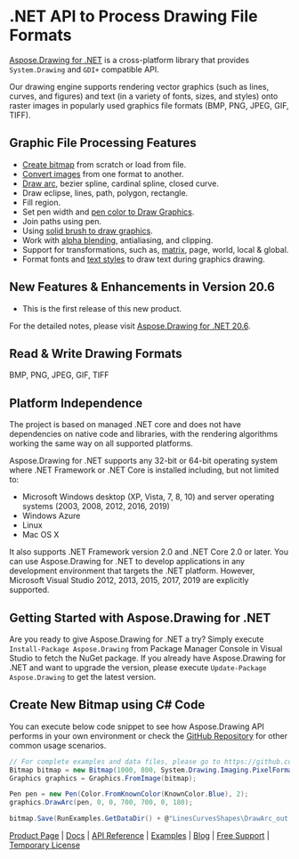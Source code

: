 # .NET API to Process Drawing File Formats

[Aspose.Drawing for .NET](https://products.aspose.com/drawing/net) is a cross-platform library that provides `System.Drawing` and `GDI+` compatible API.

Our drawing engine supports rendering vector graphics (such as lines, curves, and figures) and text (in a variety of fonts, sizes, and styles) onto raster images in popularly used graphics file formats (BMP, PNG, JPEG, GIF, TIFF).

## Graphic File Processing Features

- [Create bitmap](https://docs.aspose.com/display/drawingnet/Create+Image#CreateImage-CreateNewBitmap) from scratch or load from file.
- [Convert images](https://docs.aspose.com/display/drawingnet/Convert+Images#ConvertImages-ConvertImageinC#) from one format to another.
- [Draw arc](https://docs.aspose.com/display/drawingnet/Working+with+Vector+Graphics#WorkingwithVectorGraphics-DrawArc), bezier spline, cardinal spline, closed curve.
- Draw eclipse, lines, path, polygon, rectangle.
- Fill region.
- Set pen width and [pen color to Draw Graphics](https://docs.aspose.com/display/drawingnet/Working+with+Pens#WorkingwithPens-SetPenColortoDrawGraphics).
- Join paths using pen.
- Using [solid brush to draw graphics](https://docs.aspose.com/display/drawingnet/Working+with+Brushes#WorkingwithBrushes-UsingSolidBrushtoDrawGraphicsinC#).
- Work with [alpha blending](https://docs.aspose.com/display/drawingnet/Working+with+Image+Rendering#WorkingwithImageRendering-AlphaBlending), antialiasing, and clipping.
- Support for transformations, such as, [matrix](https://docs.aspose.com/display/drawingnet/Working+with+Coordinate+System+Transformations#WorkingwithCoordinateSystemTransformations-MatrixTransformation), page, world, local & global.
- Format fonts and [text styles](https://docs.aspose.com/display/drawingnet/Working+with+Text+and+Fonts#WorkingwithTextandFonts-TextStyles-Hinting) to draw text during graphics drawing.

## New Features & Enhancements in Version 20.6

- This is the first release of this new product.

For the detailed notes, please visit [Aspose.Drawing for .NET 20.6](https://docs.aspose.com/display/drawingnet/Aspose.Drawing+for+.NET+20.6).

## Read & Write Drawing Formats

BMP, PNG, JPEG, GIF, TIFF

## Platform Independence

The project is based on managed .NET core and does not have dependencies on native code and libraries, with the rendering algorithms working the same way on all supported platforms.

Aspose.Drawing for .NET supports any 32-bit or 64-bit operating system where .NET Framework or .NET Core is installed including, but not limited to:

- Microsoft Windows desktop (XP, Vista, 7, 8, 10) and server operating systems (2003, 2008, 2012, 2016, 2019)
- Windows Azure
- Linux
- Mac OS X

It also supports .NET Framework version 2.0 and .NET Core 2.0 or later. You can use Aspose.Drawing for .NET to develop applications in any development environment that targets the .NET platform. However, Microsoft Visual Studio 2012, 2013, 2015, 2017, 2019 are explicitly supported.

## Getting Started with Aspose.Drawing for .NET

Are you ready to give Aspose.Drawing for .NET a try? Simply execute `Install-Package Aspose.Drawing` from Package Manager Console in Visual Studio to fetch the NuGet package. If you already have Aspose.Drawing for .NET and want to upgrade the version, please execute `Update-Package Aspose.Drawing` to get the latest version.

## Create New Bitmap using C# Code

You can execute below code snippet to see how Aspose.Drawing API performs in your own environment or check the [GitHub Repository](https://github.com/aspose-drawing/Aspose.Drawing-for-.NET) for other common usage scenarios. 

```csharp
// For complete examples and data files, please go to https://github.com/aspose-drawing/Aspose.Drawing-for-.NET
Bitmap bitmap = new Bitmap(1000, 800, System.Drawing.Imaging.PixelFormat.Format32bppPArgb);
Graphics graphics = Graphics.FromImage(bitmap);

Pen pen = new Pen(Color.FromKnownColor(KnownColor.Blue), 2);
graphics.DrawArc(pen, 0, 0, 700, 700, 0, 180);

bitmap.Save(RunExamples.GetDataDir() + @"LinesCurvesShapes\DrawArc_out.png");
```

[Product Page](https://products.aspose.com/drawing/net) | [Docs](https://docs.aspose.com/display/drawingnet/Home) | [API Reference](https://apireference.aspose.com/net/drawing) | [Examples](https://github.com/aspose-drawing/Aspose.Drawing-for-.NET) | [Blog](https://blog.aspose.com/category/drawing/) | [Free Support](https://forum.aspose.com/c/drawing) | [Temporary License](https://purchase.aspose.com/temporary-license)

